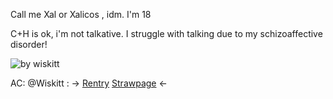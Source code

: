 Call me Xal or Xalicos , idm. I'm 18

C+H is ok, i'm not talkative. I struggle with talking due to my schizoaffective disorder!

![by wiskitt](https://files.catbox.moe/igvift.png)

  AC: @Wiskitt :  -> [Rentry](https://rentry.co/-princezam) [Strawpage](https://xalicos.straw.page) <- 
